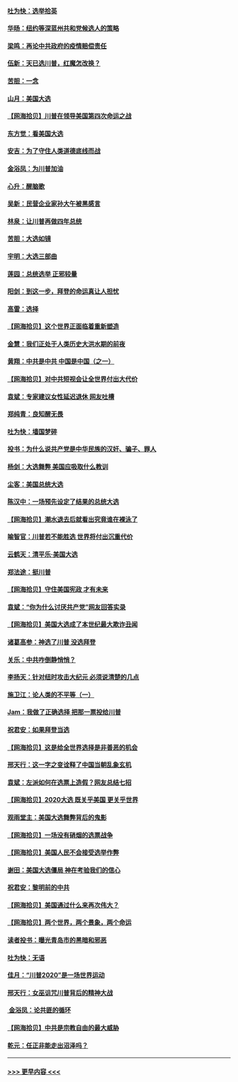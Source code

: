 #### [吐为快：选举拾英](../pages/nsc993/n12555041.md?t=11171852) 
#### [华旸：纽约等深蓝州共和党候选人的策略](../pages/nsc993/n12554309.md?t=11171852) 
#### [梁鸣：再论中共政府的疫情赔偿责任](../pages/nsc993/n12553012.md?t=11171852) 
#### [伍新：天已选川普，红魔怎改换？](../pages/nsc993/n12552970.md?t=11171852) 
#### [苦胆：一念](../pages/nsc993/n12552957.md?t=11171852) 
#### [山月：美国大选](../pages/nsc993/n12552446.md?t=11171852) 
#### [【网海拾贝】川普在领导美国第四次命运之战](../pages/nsc993/n12551973.md?t=11171852) 
#### [东方觉：看美国大选](../pages/nsc993/n12551647.md?t=11171852) 
#### [安吉：为了守住人类道德底线而战](../pages/nsc993/n12551111.md?t=11171852) 
#### [金浴凤：为川普加油](../pages/nsc993/n12551085.md?t=11171852) 
#### [心升：醒脑歌](../pages/nsc993/n12550984.md?t=11171852) 
#### [吴新：民营企业家孙大午被黑感言](../pages/nsc993/n12550656.md?t=11171852) 
#### [林泉：让川普再做四年总统](../pages/nsc993/n12550640.md?t=11171852) 
#### [苦胆：大选如镜](../pages/nsc993/n12550630.md?t=11171852) 
#### [宇明：大选三部曲](../pages/nsc993/n12550603.md?t=11171852) 
#### [莲园：总统选举 正邪较量](../pages/nsc993/n12550594.md?t=11171852) 
#### [阳剑：到这一步，拜登的命运真让人担忧](../pages/nsc993/n12549093.md?t=11171852) 
#### [高雷：选择](../pages/nsc993/n12549087.md?t=11171852) 
#### [【网海拾贝】这个世界正面临着重新塑造](../pages/nsc993/n12548326.md?t=11171852) 
#### [金慧：我们正处于人类历史大洪水期的前夜](../pages/nsc993/n12547914.md?t=11171852) 
#### [黄翔：中共是中共 中国是中国（之一）](../pages/nsc993/n12547576.md?t=11171852) 
#### [【网海拾贝】对中共短视会让全世界付出大代价](../pages/nsc993/n12546043.md?t=11171852) 
#### [袁斌：专家建议女性延迟退休 网友吐槽](../pages/nsc993/n12545424.md?t=11171852) 
#### [郑纯青：良知醒无畏](../pages/nsc993/n12545394.md?t=11171852) 
#### [吐为快：墙国梦碎](../pages/nsc993/n12545309.md?t=11171852) 
#### [投书：为什么说共产党是中华民族的汉奸、骗子、罪人](../pages/nsc993/n12545089.md?t=11171852) 
#### [杨剑：大选舞弊 美国应吸取什么教训](../pages/nsc993/n12543937.md?t=11171852) 
#### [尘客：美国总统大选](../pages/nsc993/n12543828.md?t=11171852) 
#### [陈汉中：一场预先设定了结果的总统大选](../pages/nsc993/n12543564.md?t=11171852) 
#### [【网海拾贝】潮水退去后就看出究竟谁在裸泳了](../pages/nsc993/n12543321.md?t=11171852) 
#### [喻智官：川普若不能胜选 世界将付出沉重代价](../pages/nsc993/n12541352.md?t=11171852) 
#### [云鹤天：清平乐‧美国大选](../pages/nsc993/n12540916.md?t=11171852) 
#### [郑法途：挺川普](../pages/nsc993/n12540898.md?t=11171852) 
#### [【网海拾贝】守住美国宪政 才有未来](../pages/nsc993/n12540423.md?t=11171852) 
#### [袁斌：“你为什么讨厌共产党”网友回答实录](../pages/nsc993/n12540208.md?t=11171852) 
#### [【网海拾贝】美国大选成了本世纪最大欺诈丑闻](../pages/nsc993/n12538029.md?t=11171852) 
#### [诸葛高参：神选了川普 没选拜登](../pages/nsc993/n12537664.md?t=11171852) 
#### [关乐：中共咋倒静悄悄？](../pages/nsc993/n12537615.md?t=11171852) 
#### [李扬天：针对纽时攻击大纪元 必须说清楚的几点](../pages/nsc993/n12536001.md?t=11171852) 
#### [施卫江：论人类的不平等（一）](../pages/nsc993/n12535700.md?t=11171852) 
#### [Jam：我做了正确选择 把那一票投给川普](../pages/nsc993/n12535743.md?t=11171852) 
#### [祝君安：如果拜登当选](../pages/nsc993/n12535726.md?t=11171852) 
#### [【网海拾贝】这是给全世界选择是非善恶的机会](../pages/nsc993/n12535061.md?t=11171852) 
#### [邢天行：这一字之变诠释了中国当朝乱象玄机](../pages/nsc993/n12533446.md?t=11171852) 
#### [袁斌：左派如何在选票上造假？网友总结七招](../pages/nsc993/n12533180.md?t=11171852) 
#### [【网海拾贝】2020大选 既关乎美国 更关乎世界](../pages/nsc993/n12533161.md?t=11171852) 
#### [观雨堂主：美国大选舞弊背后的鬼影](../pages/nsc993/n12533153.md?t=11171852) 
#### [【网海拾贝】一场没有硝烟的选票战争](../pages/nsc993/n12531883.md?t=11171852) 
#### [【网海拾贝】美国人民不会接受选举作弊](../pages/nsc993/n12528850.md?t=11171852) 
#### [谢田：美国大选僵局 神在考验我们的信心](../pages/nsc993/n12527932.md?t=11171852) 
#### [祝君安：黎明前的中共](../pages/nsc993/n12524071.md?t=11171852) 
#### [【网海拾贝】美国通过什么来再次伟大？](../pages/nsc993/n12523844.md?t=11171852) 
#### [【网海拾贝】两个世界，两个景象，两个命运](../pages/nsc993/n12521419.md?t=11171852) 
#### [读者投书：曝光青岛市的黑暗和邪恶](../pages/nsc993/n12520988.md?t=11171852) 
#### [吐为快：无语](../pages/nsc993/n12518588.md?t=11171852) 
#### [佳月：“川普2020”是一场世界运动](../pages/nsc993/n12518581.md?t=11171852) 
#### [邢天行：女巫诅咒川普背后的精神大战](../pages/nsc993/n12517257.md?t=11171852) 
#### [ 金浴凤：论共匪的循环](../pages/nsc993/n12517133.md?t=11171852) 
#### [【网海拾贝】中共是宗教自由的最大威胁](../pages/nsc993/n12516879.md?t=11171852) 
#### [乾元：任正非能走出沼泽吗？](../pages/nsc993/n12515831.md?t=11171852) 

----
#### [ >>> 更早内容 <<< ](../indexes/nsc993-earlier.md)
